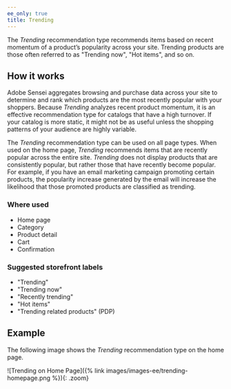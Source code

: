 ```yaml
---
ee_only: true
title: Trending
---
```


The _Trending_ recommendation type recommends items based on recent momentum of a product’s popularity across your site. Trending products are those often referred to as "Trending now", "Hot items", and so on.

## How it works

Adobe Sensei aggregates browsing and purchase data across your site to determine and rank which products are the most recently popular with your shoppers. Because _Trending_ analyzes recent product momentum, it is an effective recommendation type for catalogs that have a high turnover. If your catalog is more static, it might not be as useful unless the shopping patterns of your audience are highly variable.

The _Trending_ recommendation type can be used on all page types. When used on the home page, _Trending_ recommends items that are recently popular across the entire site. _Trending_ does not display products that are consistently popular, but rather those that have recently become popular. For example, if you have an email marketing campaign promoting certain products, the popularity increase generated by the email will increase the likelihood that those promoted products are classified as trending.

### Where used

- Home page
- Category
- Product detail
- Cart
- Confirmation

### Suggested storefront labels

- "Trending"
- "Trending now"
- "Recently trending"
- "Hot items"
- "Trending related products" (PDP)

## Example

The following image shows the _Trending_ recommendation type on the home page.

   ![Trending on Home Page]({% link images/images-ee/trending-homepage.png %}){: .zoom}
